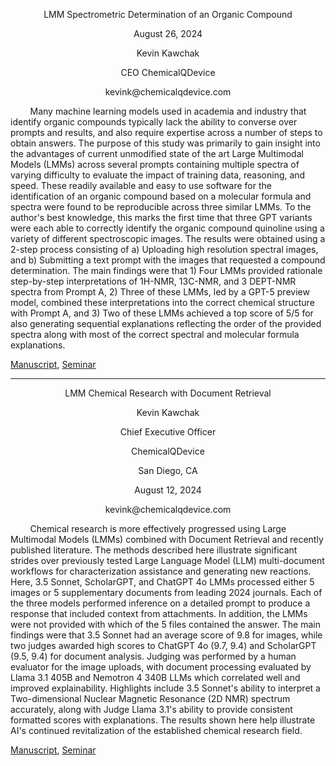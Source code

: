 <div align="center">
  <p>LMM Spectrometric Determination of an Organic Compound</p> 
<div align="center">

<div align="center">
  <p>August 26, 2024</p>
  <p>Kevin Kawchak</p>
  <p>CEO ChemicalQDevice</p>
  <p>kevink@chemicalqdevice.com</p>
</div>

<div align="left">
&nbsp;&nbsp;&nbsp;&nbsp;&nbsp;&nbsp;&nbsp;&nbsp;Many machine learning models used in academia and industry that identify organic compounds typically lack the ability to converse over prompts and results, and also require expertise across a number of steps to obtain answers. The purpose of this study was primarily to gain insight into the advantages of current unmodified state of the art Large Multimodal Models (LMMs) across several prompts containing multiple spectra of varying difficulty to evaluate the impact of training data, reasoning, and speed. These readily available and easy to use software for the identification of an organic compound based on a molecular formula and spectra were found to be reproducible across three similar LMMs. To the author's best knowledge, this marks the first time that three GPT variants were each able to correctly identify the organic compound quinoline using a variety of different spectroscopic images. The results were obtained using a 2-step process consisting of a) Uploading high resolution spectral images, and b) Submitting a text prompt with the images that requested a compound determination. The main findings were that 1) Four LMMs provided rationale step-by-step interpretations of 1H-NMR, 13C-NMR, and 3 DEPT-NMR spectra from Prompt A, 2) Three of these LMMs, led by a GPT-5 preview model, combined these interpretations into the correct chemical structure with Prompt A, and 3) Two of these LMMs achieved a top score of 5/5 for also generating sequential explanations reflecting the order of the provided spectra along with most of the correct spectral and molecular formula explanations.
  
<div align="left">
  
[Manuscript](https://chemrxiv.org/engage/chemrxiv/article-details/66ccbd7120ac769e5fe877b5), [Seminar](https://www.youtube.com/watch?v=dXlU8ZRcrnw&t=14s)



---


<div align="center">
  <p>LMM Chemical Research with Document Retrieval</p> 
<div align="center">

<div align="center">
  <p>Kevin Kawchak</p>
  <p>Chief Executive Officer</p>
  <p>ChemicalQDevice</p>
  <p>San Diego, CA</p>
  <p>August 12, 2024</p>
  <p>kevink@chemicalqdevice.com</p>
</div>

<div align="left">
&nbsp;&nbsp;&nbsp;&nbsp;&nbsp;&nbsp;&nbsp;&nbsp;Chemical research is more effectively progressed using Large Multimodal Models (LMMs) combined with Document Retrieval and recently published literature. The methods described here illustrate significant strides over previously tested Large Language Model (LLM) multi-document workflows for characterization assistance and generating new reactions. Here, 3.5 Sonnet, ScholarGPT, and ChatGPT 4o LMMs processed either 5 images or 5 supplementary documents from leading 2024 journals. Each of the three models performed inference on a detailed prompt to produce a response that included context from attachments. In addition, the LMMs were not provided with which of the 5 files contained the answer. The main findings were that 3.5 Sonnet had an average score of 9.8 for images, while two judges awarded high scores to ChatGPT 4o (9.7, 9.4) and ScholarGPT (9.5, 9.4) for document analysis. Judging was performed by a human evaluator for the image uploads, with document processing evaluated by Llama 3.1 405B and Nemotron 4 340B LLMs which correlated well and improved explainability. Highlights include 3.5 Sonnet's ability to interpret a Two-dimensional Nuclear Magnetic Resonance (2D NMR) spectrum accurately, along with Judge Llama 3.1's ability to provide consistent formatted scores with explanations. The results shown here help illustrate AI's continued revitalization of the established chemical research field. 
  
<div align="left">
  
[Manuscript](https://chemrxiv.org/engage/chemrxiv/article-details/66b88430c9c6a5c07ae26635), [Seminar](https://youtu.be/7YWmHz9QjjM)
